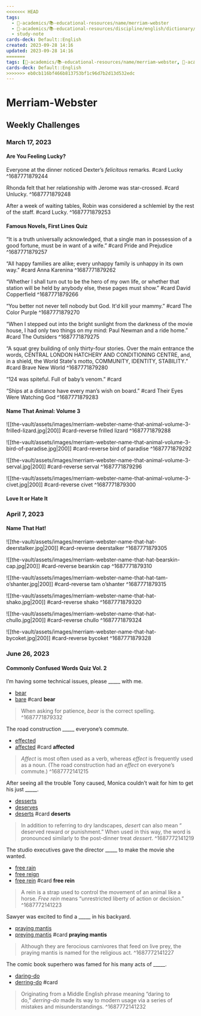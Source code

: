 ```yaml
---
<<<<<<< HEAD
tags:
  - 🔴-academics/📚-educational-resources/name/merriam-webster
  - 🔴-academics/📚-educational-resources/discipline/english/dictionary/weekly-challenges
  - study-note
cards-deck: Default::English
created: 2023-09-28 14:16
updated: 2023-09-28 14:16
=======
tags: [🔴-academics/📚-educational-resources/name/merriam-webster, 🔴-academics/📚-educational-resources/discipline/english/dictionary/weekly-challenges, study-note] 
cards-deck: Default::English
>>>>>>> eb0cb116bf466b813753bf1c96d7b2d13d532edc
---
```


# Merriam-Webster

## Weekly Challenges

### March 17, 2023

#### Are You Feeling Lucky?

Everyone at the dinner noticed Dexter’s *felicitous* remarks. #card 
Lucky
^1687771879244


Rhonda felt that her relationship with Jerome was star-crossed. #card 
Unlucky.
^1687771879248


After a week of waiting tables, Robin was considered a schlemiel by the rest of the staff. #card 
Lucky.
^1687771879253


#### Famous Novels, First Lines Quiz

“It is a truth universally acknowledged, that a single man in possession of a good fortune, must be in want of a wife.” #card 
Pride and Prejudice
^1687771879257


“All happy families are alike; every unhappy family is unhappy in its own way.” #card 
Anna Karenina
^1687771879262


“Whether I shall turn out to be the hero of my own life, or whether that station will be held by anybody else, these pages must show.” #card 
David Copperfield
^1687771879266


“You better not never tell nobody but God. It'd kill your mammy.” #card 
The Color Purple
^1687771879270


“When I stepped out into the bright sunlight from the darkness of the movie house, I had only two things on my mind: Paul Newman and a ride home.” #card 
The Outsiders
^1687771879275


“A squat grey building of only thirty-four stories. Over the main entrance the words, CENTRAL LONDON HATCHERY AND
CONDITIONING CENTRE, and, in a shield, the World State's motto, COMMUNITY, IDENTITY, STABILITY.” #card 
Brave New World
^1687771879280


“124 was spiteful. Full of baby’s venom.” #card 

“Ships at a distance have every man’s wish on board.” #card 
Their Eyes Were Watching God
^1687771879283


#### Name That Animal: Volume 3

![[the-vault/assets/images/merriam-webster-name-that-animal-volume-3-frilled-lizard.jpg|200]] #card-reverse 
frilled lizard
^1687771879288


![[the-vault/assets/images/merriam-webster-name-that-animal-volume-3-bird-of-paradise.jpg|200]] #card-reverse 
bird of paradise
^1687771879292


![[the-vault/assets/images/merriam-webster-name-that-animal-volume-3-serval.jpg|200]] #card-reverse 
serval
^1687771879296


![[the-vault/assets/images/merriam-webster-name-that-animal-volume-3-civet.jpg|200]] #card-reverse 
civet
^1687771879300


#### Love It or Hate It

### April 7, 2023

#### Name That Hat!

![[the-vault/assets/images/merriam-webster-name-that-hat-deerstalker.jpg|200]] #card-reverse 
deerstalker
^1687771879305

![[the-vault/assets/images/merriam-webster-name-that-hat-bearskin-cap.jpg|200]] #card-reverse 
bearskin cap
^1687771879310

![[the-vault/assets/images/merriam-webster-name-that-hat-tam-o’shanter.jpg|200]] #card-reverse 
tam o’shanter
^1687771879315

![[the-vault/assets/images/merriam-webster-name-that-hat-shako.jpg|200]] #card-reverse 
shako
^1687771879320

![[the-vault/assets/images/merriam-webster-name-that-hat-chullo.jpg|200]] #card-reverse 
chullo
^1687771879324

![[the-vault/assets/images/merriam-webster-name-that-hat-bycoket.jpg|200]] #card-reverse 
bycoket
^1687771879328

### June 26, 2023

#### Commonly Confused Words Quiz Vol. 2

I’m having some technical issues, please _____ with me.
- [bear](https://www.merriam-webster.com/games/undefined#bear)
- [bare](https://www.merriam-webster.com/games/undefined#bare) #card 
**bear**
> When asking for patience, _bear_ is the correct spelling.
^1687771879332

The road construction _____ everyone’s commute.
- [effected](https://www.merriam-webster.com/games/undefined#effected)
- [affected](https://www.merriam-webster.com/games/undefined#affected) #card 
**affected**
> _Affect_ is most often used as a verb, whereas _effect_ is frequently used as a noun. (The road construction had an _effect_ on everyone’s commute.)
^1687772141215


After seeing all the trouble Tony caused, Monica couldn’t wait for him to get his just _____.
- [desserts](https://www.merriam-webster.com/games/undefined#desserts)
- [deserves](https://www.merriam-webster.com/games/undefined#deserves)
- [deserts](https://www.merriam-webster.com/games/undefined#deserts) #card 
**deserts**
> In addition to referring to dry landscapes, _desert_ can also mean “​​deserved reward or punishment.” When used in this way, the word is pronounced similarly to the post-dinner treat _dessert_.
^1687772141219

The studio executives gave the director _____ to make the movie she wanted.
- [free rain](https://www.merriam-webster.com/games/undefined#free%20rain)
- [free reign](https://www.merriam-webster.com/games/undefined#free%20reign)
- [free rein](https://www.merriam-webster.com/games/undefined#free%20rein) #card
**free rein**
> A rein is a strap used to control the movement of an animal like a horse. _Free rein_ means “unrestricted liberty of action or decision.”
^1687772141223

Sawyer was excited to find a _____ in his backyard.
- [praying mantis](https://www.merriam-webster.com/games/undefined#praying%20mantis)
- [preying mantis](https://www.merriam-webster.com/games/undefined#preying%20mantis) #card 
**praying mantis**
> Although they are ferocious carnivores that feed on live prey, the praying mantis is named for the religious act.
^1687772141227


The comic book superhero was famed for his many acts of _____.
- [daring-do](https://www.merriam-webster.com/games/undefined#daring-do)
- [derring-do](https://www.merriam-webster.com/games/undefined#derring-do) #card 
> Originating from a Middle English phrase meaning “daring to do,” _derring-do_ made its way to modern usage via a series of mistakes and misunderstandings.
^1687772141232
